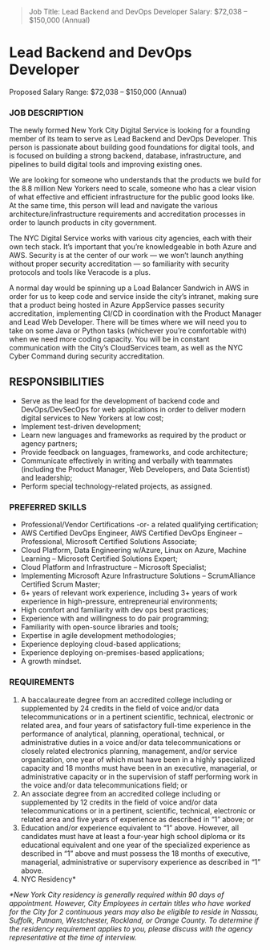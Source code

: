 

>Job Title: Lead Backend and DevOps Developer
>Salary: $72,038 – $150,000 (Annual)

# Lead Backend and DevOps Developer
Proposed Salary Range: $72,038 – $150,000 (Annual)

### JOB DESCRIPTION
The newly formed New York City Digital Service is looking for a founding member of its team to serve as Lead Backend and DevOps Developer. This person is passionate about building good foundations for digital tools, and is focused on building a strong backend, database, infrastructure, and pipelines to build digital tools and improving existing ones.

We are looking for someone who understands that the products we build for the 8.8 million New Yorkers need to scale, someone who has a clear vision of what effective and efficient infrastructure for the public good looks like. At the same time, this person will lead and navigate the various architecture/infrastructure requirements and accreditation processes in order to launch products in city government.

The NYC Digital Service works with various city agencies, each with their own tech stack. It’s important that you’re knowledgeable in both Azure and AWS. Security is at the center of our work — we won’t launch anything without proper security accreditation — so familiarity with security protocols and tools like Veracode is a plus.

A normal day would be spinning up a Load Balancer Sandwich in AWS in order for us to keep code and service inside the city’s intranet, making sure that a product being hosted in Azure AppService passes security accreditation, implementing CI/CD in coordination with the Product Manager and Lead Web Developer. There will be times where we will need you to take on some Java or Python tasks (whichever you’re comfortable with) when we need more coding capacity. You will be in constant communication with the City’s CloudServices team, as well as the NYC Cyber Command during security accreditation.

## RESPONSIBILITIES
-   Serve as the lead for the development of backend code and DevOps/DevSecOps for web applications in order to deliver modern digital services to New Yorkers at low cost;    
-   Implement test-driven development;    
-   Learn new languages and frameworks as required by the product or agency partners;    
-   Provide feedback on languages, frameworks, and code architecture;    
-   Communicate effectively in writing and verbally with teammates (including the Product Manager, Web Developers, and Data Scientist) and leadership;    
-   Perform special technology-related projects, as assigned.
    
### PREFERRED SKILLS
-   Professional/Vendor Certifications -or- a related qualifying certification;    
-   AWS Certified DevOps Engineer, AWS Certified DevOps Engineer – Professional, Microsoft Certified Solutions Associate;    
-   Cloud Platform, Data Engineering w/Azure, Linux on Azure, Machine Learning – Microsoft Certified Solutions Expert;    
-   Cloud Platform and Infrastructure – Microsoft Specialist;    
-   Implementing Microsoft Azure Infrastructure Solutions – ScrumAlliance Certified Scrum Master;    
-   6+ years of relevant work experience, including 3+ years of work experience in high-pressure, entrepreneurial environments;    
-   High comfort and familiarity with dev ops best practices;    
-   Experience with and willingness to do pair programming;    
-   Familiarity with open-source libraries and tools;    
-   Expertise in agile development methodologies;    
-   Experience deploying cloud-based applications;    
-   Experience deploying on-premises-based applications;    
-   A growth mindset.

### REQUIREMENTS
1.  A baccalaureate degree from an accredited college including or supplemented by 24 credits in the field of voice and/or data telecommunications or in a pertinent scientific, technical, electronic or related area, and four years of satisfactory full-time experience in the performance of analytical, planning, operational, technical, or administrative duties in a voice and/or data telecommunications or closely related electronics planning, management, and/or service organization, one year of which must have been in a highly specialized capacity and 18 months must have been in an executive, managerial, or administrative capacity or in the supervision of staff performing work in the voice and/or data telecommunications field; or    
2.  An associate degree from an accredited college including or supplemented by 12 credits in the field of voice and/or data telecommunications or in a pertinent, scientific, technical, electronic or related area and five years of experience as described in “1” above; or    
3.  Education and/or experience equivalent to “1” above. However, all candidates must have at least a four-year high school diploma or its educational equivalent and one year of the specialized experience as described in “1” above and must possess the 18 months of executive, managerial, administrative or supervisory experience as described in “1” above.    
4.  NYC Residency*
    
<I>*New York City residency is generally required within 90 days of appointment. However, City Employees in certain titles who have worked for the City for 2 continuous years may also be eligible to reside in Nassau, Suffolk, Putnam, Westchester, Rockland, or Orange County. To determine if the residency requirement applies to you, please discuss with the agency representative at the time of interview.
